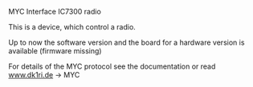  MYC Interface IC7300 radio

This is a device, which control a radio.

Up to now the software version and the board for a hardware version is available (firmware missing)

For details of the MYC protocol see the documentation or read www.dk1ri.de -> MYC

